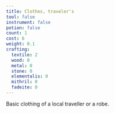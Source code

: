 ```yaml
---
title: Clothes, traveler's
tool: false
instrument: false
potion: false
count: 1
cost: 6
weight: 0.1
crafting:
  textile: 2
  wood: 0
  metal: 0
  stone: 0
  elementalis: 0
  mithril: 0
  fadeite: 0
---
```


Basic clothing of a local traveller or a robe.
